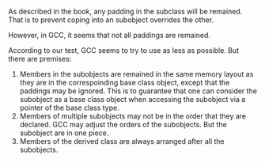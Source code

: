 As described in the book, any padding in the subclass will be remained. That is to prevent coping into an subobject overrides the other.

However, in GCC, it seems that not all paddings are remained.

According to our test, GCC seems to try to use as less as possible. But there are premises:
1. Members in the subobjects are remained in the same memory layout as they are in the correspoinding base class object, except that the paddings may be ignored. This is to guarantee that one can consider the subobject as a base class object when accessing the subobject via a pointer of the base class type.
2. Members of multiple subobjects may not be in the order that they are declared. GCC may adjust the orders of the subobjects. But the subobject are in one piece.
3. Members of the derived class are always arranged after all the subobjects.